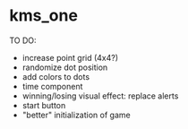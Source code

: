 # kms_one

TO DO:
- increase point grid (4x4?) 
- randomize dot position
- add colors to dots
- time component
- winning/losing visual effect: replace alerts
- start button
- "better" initialization of game